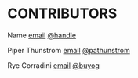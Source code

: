 # CONTRIBUTORS

Name [email](myemail@server.com) [@handle](twitter/com/user)

Piper Thunstrom [email](mailto:pathunstrom@gmail.com) [@pathunstrom](https://twitter.com/pathunstrom)

Rye Corradini [email](mailto:rye@buyog.com) [@buyog](https://twitter.com/buyog)
